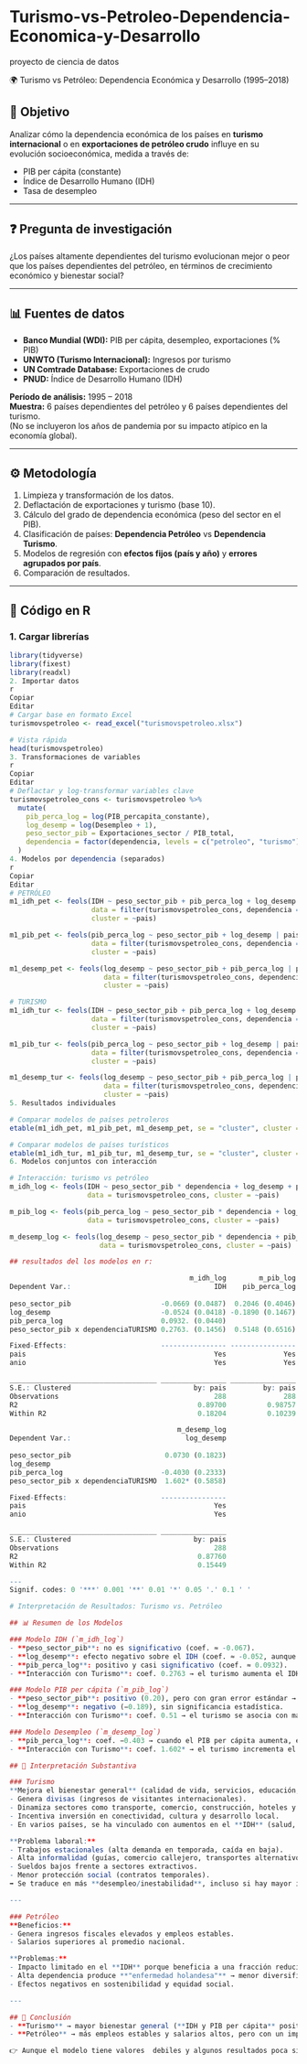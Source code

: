 # Turismo-vs-Petroleo-Dependencia-Economica-y-Desarrollo
proyecto de ciencia de datos

🌍 Turismo vs Petróleo: Dependencia Económica y Desarrollo (1995–2018)

## 📌 Objetivo
Analizar cómo la dependencia económica de los países en **turismo internacional** o en **exportaciones de petróleo crudo** influye en su evolución socioeconómica, medida a través de:

- PIB per cápita (constante)  
- Índice de Desarrollo Humano (IDH)  
- Tasa de desempleo  

---

## ❓ Pregunta de investigación
¿Los países altamente dependientes del turismo evolucionan mejor o peor que los países dependientes del petróleo, en términos de crecimiento económico y bienestar social?

---

## 📊 Fuentes de datos
- **Banco Mundial (WDI):** PIB per cápita, desempleo, exportaciones (% PIB)  
- **UNWTO (Turismo Internacional):** Ingresos por turismo  
- **UN Comtrade Database:** Exportaciones de crudo  
- **PNUD:** Índice de Desarrollo Humano (IDH)  

**Período de análisis:** 1995 – 2018  
**Muestra:** 6 países dependientes del petróleo y 6 países dependientes del turismo.  
(No se incluyeron los años de pandemia por su impacto atípico en la economía global).  

---

## ⚙️ Metodología
1. Limpieza y transformación de los datos.  
2. Deflactación de exportaciones y turismo (base 10).  
3. Cálculo del grado de dependencia económica (peso del sector en el PIB).  
4. Clasificación de países: **Dependencia Petróleo** vs **Dependencia Turismo**.  
5. Modelos de regresión con **efectos fijos (país y año)** y **errores agrupados por país**.  
6. Comparación de resultados.  

---

## 📂 Código en R

### 1. Cargar librerías
```r
library(tidyverse)
library(fixest)
library(readxl)
2. Importar datos
r
Copiar
Editar
# Cargar base en formato Excel
turismovspetroleo <- read_excel("turismovspetroleo.xlsx")

# Vista rápida
head(turismovspetroleo)
3. Transformaciones de variables
r
Copiar
Editar
# Deflactar y log-transformar variables clave
turismovspetroleo_cons <- turismovspetroleo %>%
  mutate(
    pib_perca_log = log(PIB_percapita_constante),
    log_desemp = log(Desempleo + 1),
    peso_sector_pib = Exportaciones_sector / PIB_total,
    dependencia = factor(dependencia, levels = c("petroleo", "turismo"))
  )
4. Modelos por dependencia (separados)
r
Copiar
Editar
# PETRÓLEO
m1_idh_pet <- feols(IDH ~ peso_sector_pib + pib_perca_log + log_desemp | pais + anio,
                    data = filter(turismovspetroleo_cons, dependencia == "petroleo"),
                    cluster = ~pais)

m1_pib_pet <- feols(pib_perca_log ~ peso_sector_pib + log_desemp | pais + anio,
                    data = filter(turismovspetroleo_cons, dependencia == "petroleo"),
                    cluster = ~pais)

m1_desemp_pet <- feols(log_desemp ~ peso_sector_pib + pib_perca_log | pais + anio,
                       data = filter(turismovspetroleo_cons, dependencia == "petroleo"),
                       cluster = ~pais)

# TURISMO
m1_idh_tur <- feols(IDH ~ peso_sector_pib + pib_perca_log + log_desemp | pais + anio,
                    data = filter(turismovspetroleo_cons, dependencia == "turismo"),
                    cluster = ~pais)

m1_pib_tur <- feols(pib_perca_log ~ peso_sector_pib + log_desemp | pais + anio,
                    data = filter(turismovspetroleo_cons, dependencia == "turismo"),
                    cluster = ~pais)

m1_desemp_tur <- feols(log_desemp ~ peso_sector_pib + pib_perca_log | pais + anio,
                       data = filter(turismovspetroleo_cons, dependencia == "turismo"),
                       cluster = ~pais)
5. Resultados individuales

# Comparar modelos de países petroleros
etable(m1_idh_pet, m1_pib_pet, m1_desemp_pet, se = "cluster", cluster = "pais", tex = FALSE)

# Comparar modelos de países turísticos
etable(m1_idh_tur, m1_pib_tur, m1_desemp_tur, se = "cluster", cluster = "pais", tex = FALSE)
6. Modelos conjuntos con interacción

# Interacción: turismo vs petróleo
m_idh_log <- feols(IDH ~ peso_sector_pib * dependencia + log_desemp + pib_perca_log | pais + anio,
                   data = turismovspetroleo_cons, cluster = ~pais)

m_pib_log <- feols(pib_perca_log ~ peso_sector_pib * dependencia + log_desemp | pais + anio,
                   data = turismovspetroleo_cons, cluster = ~pais)

m_desemp_log <- feols(log_desemp ~ peso_sector_pib * dependencia + pib_perca_log | pais + anio,
                      data = turismovspetroleo_cons, cluster = ~pais)

## resultados del los modelos en r:

                                            m_idh_log        m_pib_log
Dependent Var.:                                   IDH    pib_perca_log
                                                                      
peso_sector_pib                      -0.0669 (0.0487)  0.2046 (0.4046)
log_desemp                           -0.0524 (0.0418) -0.1890 (0.1467)
pib_perca_log                        0.0932. (0.0440)                 
peso_sector_pib x dependenciaTURISMO 0.2763. (0.1456)  0.5148 (0.6516)

Fixed-Effects:                       ---------------- ----------------
pais                                              Yes              Yes
anio                                              Yes              Yes

____________________________________ ________________ ________________
S.E.: Clustered                              by: pais         by: pais
Observations                                      288              288
R2                                            0.89700          0.98757
Within R2                                     0.18204          0.10239

                                         m_desemp_log
Dependent Var.:                            log_desemp
                                                     
peso_sector_pib                       0.0730 (0.1823)
log_desemp                                           
pib_perca_log                        -0.4030 (0.2333)
peso_sector_pib x dependenciaTURISMO  1.602* (0.5858)

Fixed-Effects:                       ----------------
pais                                              Yes
anio                                              Yes

____________________________________ ________________
S.E.: Clustered                              by: pais
Observations                                      288
R2                                            0.87760
Within R2                                     0.15449

---
Signif. codes: 0 '***' 0.001 '**' 0.01 '*' 0.05 '.' 0.1 ' '

# Interpretación de Resultados: Turismo vs. Petróleo  

## 📊 Resumen de los Modelos

### Modelo IDH (`m_idh_log`)
- **peso_sector_pib**: no es significativo (coef. ≈ -0.067).  
- **log_desemp**: efecto negativo sobre el IDH (coef. ≈ -0.052, aunque débil).  
- **pib_perca_log**: positivo y casi significativo (coef. ≈ 0.0932).  
- **Interacción con Turismo**: coef. 0.2763 → el turismo aumenta el IDH en comparación con el petróleo.  

### Modelo PIB per cápita (`m_pib_log`)
- **peso_sector_pib**: positivo (0.20), pero con gran error estándar → no concluyente.  
- **log_desemp**: negativo (−0.189), sin significancia estadística.  
- **Interacción con Turismo**: coef. 0.51 → el turismo se asocia con más PIB per cápita frente al petróleo.  

### Modelo Desempleo (`m_desemp_log`)
- **pib_perca_log**: coef. −0.403 → cuando el PIB per cápita aumenta, el desempleo tiende a bajar.  
- **Interacción con Turismo**: coef. 1.602* → el turismo incrementa el desempleo en comparación con el petróleo.  

## 🔎 Interpretación Substantiva  

### Turismo
**Mejora el bienestar general** (calidad de vida, servicios, educación, infraestructura):  
- Genera divisas (ingresos de visitantes internacionales).  
- Dinamiza sectores como transporte, comercio, construcción, hoteles y restaurantes.  
- Incentiva inversión en conectividad, cultura y desarrollo local.  
- En varios países, se ha vinculado con aumentos en el **IDH** (salud, educación y nivel de vida).  

**Problema laboral:**  
- Trabajos estacionales (alta demanda en temporada, caída en baja).  
- Alta informalidad (guías, comercio callejero, transportes alternativos).  
- Sueldos bajos frente a sectores extractivos.  
- Menor protección social (contratos temporales).  
➡️ Se traduce en más **desempleo/inestabilidad**, incluso si hay mayor ingreso agregado.  

---

### Petróleo
**Beneficios:**  
- Genera ingresos fiscales elevados y empleos estables.  
- Salarios superiores al promedio nacional.  

**Problemas:**  
- Impacto limitado en el **IDH** porque beneficia a una fracción reducida de la población.  
- Alta dependencia produce **"enfermedad holandesa"** → menor diversificación económica.  
- Efectos negativos en sostenibilidad y equidad social.  

---

## 📌 Conclusión
- **Turismo** → mayor bienestar general (**IDH y PIB per cápita** positivos), pero con mayor **precariedad laboral**.  
- **Petróleo** → más empleos estables y salarios altos, pero con un impacto **menos inclusivo** en calidad de vida amplia.  

👉 Aunque el modelo tiene valores  debiles y algunos resultados poca significativos,este modelo  general y basico,nos da una idea,asi como en la representacion de los gráficos que **el turismo contribuye más al bienestar colectivo que el sector petróleo, sus ingresos a lo largo del tiempo son mas estable,una tendencia  alcista mas sostenida en el tiempo,sin fluctuaciones tan marcadas.Se espera mejorar el modelo,incluyendo otros factores que no se tuvieron en cuenta,asi como variables,con el objetivo de mejorarlo y evaluar mejores resultados.

